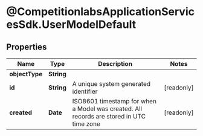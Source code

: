 # @CompetitionlabsApplicationServicesSdk.UserModelDefault

## Properties

Name | Type | Description | Notes
------------ | ------------- | ------------- | -------------
**objectType** | **String** |  | 
**id** | **String** | A unique system generated identifier | [readonly] 
**created** | **Date** | ISO8601 timestamp for when a Model was created. All records are stored in UTC time zone | [readonly] 


